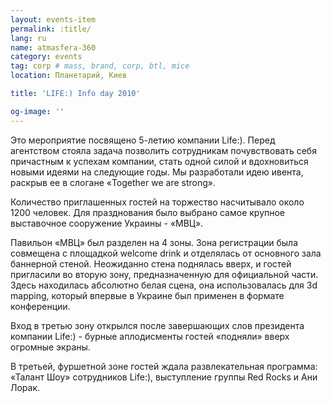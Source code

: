 ```yaml
---
layout: events-item
permalink: :title/
lang: ru
name: atmasfera-360
category: events
tag: corp # mass, brand, corp, btl, mice
location: Планетарий, Киев

title: 'LIFE:) Info day 2010'

og-image: ''
---
```


Это мероприятие посвящено 5-летию компании Life:). Перед агентством стояла задача позволить сотрудникам почувствовать себя причастным к успехам  компании, стать одной силой и вдохновиться новыми идеями на следующие годы. Мы разработали идею ивента, раскрыв ее в слогане  «Together we are strong».

Количество приглашенных гостей на торжество насчитывало около 1200 человек. Для празднования было выбрано самое крупное выставочное сооружение Украины - «МВЦ».

Павильон «МВЦ» был разделен на 4 зоны. Зона регистрации была совмещена с площадкой  welcome drink и отделялась от основного зала баннерной стеной. Неожиданно стена поднялась вверх, и гостей пригласили во вторую зону, предназначенную для официальной части. Здесь находилась абсолютно белая сцена, она использовалась для 3d mapping, который впервые в Украине был применен в формате конференции.

Вход в третью зону открылся после завершающих слов президента компании Life:) - бурные аплодисменты гостей «подняли» вверх огромные экраны.

В третьей, фуршетной зоне гостей ждала развлекательная программа: «Талант Шоу» сотрудников Life:), выступление группы Red Rocks и Ани Лорак.
